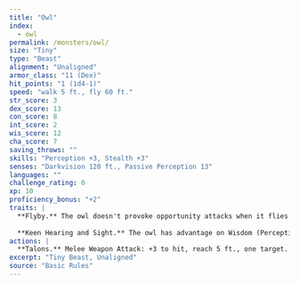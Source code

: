 ```yaml
---
title: "Owl"
index:
  - owl
permalink: /monsters/owl/
size: "Tiny"
type: "Beast"
alignment: "Unaligned"
armor_class: "11 (Dex)"
hit_points: "1 (1d4-1)"
speed: "walk 5 ft., fly 60 ft."
str_score: 3
dex_score: 13
con_score: 8
int_score: 2
wis_score: 12
cha_score: 7
saving_throws: ""
skills: "Perception +3, Stealth +3"
senses: "Darkvision 120 ft., Passive Perception 13"
languages: ""
challenge_rating: 0
xp: 10
proficiency_bonus: "+2"
traits: |
  **Flyby.** The owl doesn't provoke opportunity attacks when it flies out of an enemy's reach.
  
  **Keen Hearing and Sight.** The owl has advantage on Wisdom (Perception) checks that rely on hearing or sight.
actions: |
  **Talons.** Melee Weapon Attack: +3 to hit, reach 5 ft., one target. Hit: 1 slashing damage.
excerpt: "Tiny Beast, Unaligned"
source: "Basic Rules"
---
```

